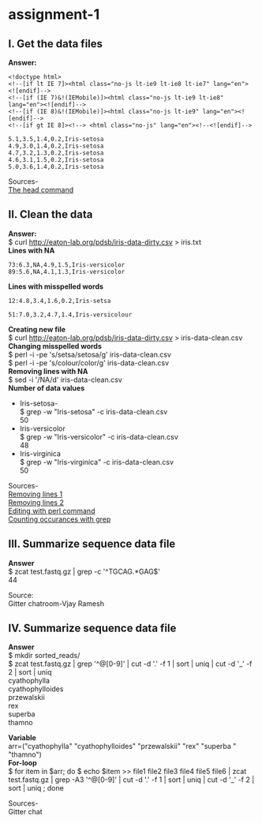 # assignment-1
## I. Get the data files 
**Answer:**
```$ head -5 newfile.txt
<!doctype html>
<!--[if lt IE 7]><html class="no-js lt-ie9 lt-ie8 lt-ie7" lang="en"> <![endif]-->
<!--[if (IE 7)&!(IEMobile)]><html class="no-js lt-ie9 lt-ie8" lang="en"><![endif]-->
<!--[if (IE 8)&!(IEMobile)]><html class="no-js lt-ie9" lang="en"><![endif]-->
<!--[if gt IE 8]><!--> <html class="no-js" lang="en"><!--<![endif]-->
```
```$ head -5 oldirisfile.txt
5.1,3.5,1.4,0.2,Iris-setosa
4.9,3.0,1.4,0.2,Iris-setosa
4.7,3.2,1.3,0.2,Iris-setosa
4.6,3.1,1.5,0.2,Iris-setosa
5.0,3.6,1.4,0.2,Iris-setosa
```
Sources-  
[The head command](http://www.linfo.org/head.html)

## II. Clean the data 
**Answer:**   
$ curl http://eaton-lab.org/pdsb/iris-data-dirty.csv > iris.txt  
**Lines with NA** 
```$ grep -n NA iris.txt
73:6.3,NA,4.9,1.5,Iris-versicolor
89:5.6,NA,4.1,1.3,Iris-versicolor
```
**Lines with misspelled words** 
```$ grep -n setsa iris.txt
12:4.8,3.4,1.6,0.2,Iris-setsa
```
```$ grep -n versicolour iris.txt
51:7.0,3.2,4.7,1.4,Iris-versicolour
```
**Creating new file**  
$ curl http://eaton-lab.org/pdsb/iris-data-dirty.csv > iris-data-clean.csv   
**Changing misspelled words**   
$ perl  -i -pe 's/setsa/setosa/g' iris-data-clean.csv     
$ perl -i -pe 's/colour/color/g' iris-data-clean.csv  
**Removing lines with NA**   
$ sed -i '/NA/d' iris-data-clean.csv   
**Number of data values**   
* Iris-setosa-  
$ grep -w "Iris-setosa" -c iris-data-clean.csv  
50  
* Iris-versicolor  
$ grep -w "Iris-versicolor" -c iris-data-clean.csv  
48
* Iris-virginica  
$ grep -w "Iris-virginica" -c iris-data-clean.csv  
50

Sources-  
[Removing lines 1](https://stackoverflow.com/questions/5410757/delete-lines-in-a-text-file-that-contain-a-specific-string)  
[Removing lines 2](https://stackoverflow.com/questions/11641780/bash-delete-a-line-from-a-file-permanently)  
[Editing with perl command](https://askubuntu.com/questions/434051/how-to-replace-a-string-on-the-5th-line-of-multiple-text-files)  
[Counting occurances with grep](https://stackoverflow.com/questions/3137094/how-to-count-lines-in-a-document)  

## III. Summarize sequence data file  
**Answer**  
$ zcat test.fastq.gz | grep -c '^TGCAG.*GAG$'  
44  

Source:   
Gitter chatroom-Vjay Ramesh 

## IV. Summarize sequence data file  
**Answer**  
$ mkdir sorted_reads/    
$ zcat test.fastq.gz | grep '^@[0-9]' | cut -d '.' -f 1 | sort | uniq | cut -d '_' -f 2 | sort | uniq    
cyathophylla  
cyathophylloides  
przewalskii  
rex  
superba  
thamno 

**Variable**  
arr=("cyathophylla" "cyathophylloides" "przewalskii" "rex" "superba " "thamno")  
**For-loop**  
$  for item in $arr; do  $ echo $item >> file1 file2 file3 file4 file5 file6 | zcat test.fastq.gz | grep -A3 '^@[0-9]' | cut -d '.' -f 1 | sort | uniq | cut -d '_' -f 2 | sort | uniq ; done

Sources-  
Gitter chat 









